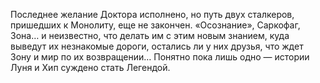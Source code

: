 <!--2016-11-28 21:46:22-->
Последнее желание Доктора исполнено, но путь двух сталкеров, пришедших к Монолиту, еще не закончен. «Осознание», Саркофаг, Зона… и неизвестно, что делать им с этим новым знанием, куда выведут их незнакомые дороги, остались ли у них друзья, что ждет Зону и мир по их возвращении… Понятно пока лишь одно — истории Луня и Хип суждено стать Легендой.